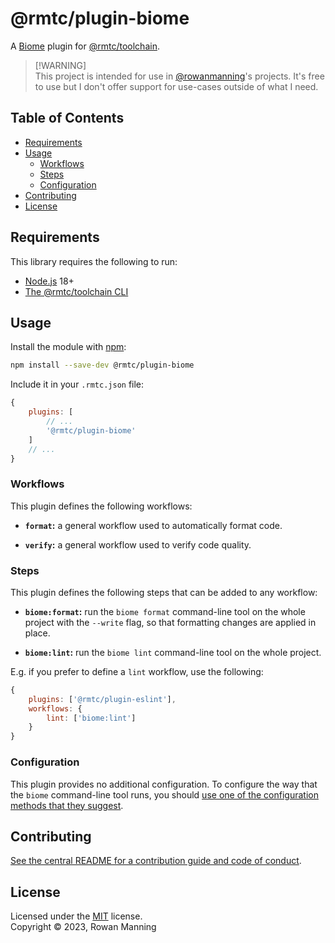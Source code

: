 
# @rmtc/plugin-biome

A [Biome](https://biomejs.dev/) plugin for [@rmtc/toolchain](https://github.com/rowanmanning/toolchain#readme).

> [!WARNING]<br/>
> This project is intended for use in [@rowanmanning](https://github.com/rowanmanning/)'s projects. It's free to use but I don't offer support for use-cases outside of what I need.


## Table of Contents

  * [Requirements](#requirements)
  * [Usage](#usage)
    * [Workflows](#workflows)
    * [Steps](#steps)
    * [Configuration](#configuration)
  * [Contributing](#contributing)
  * [License](#license)


## Requirements

This library requires the following to run:

  * [Node.js](https://nodejs.org/) 18+
  * [The @rmtc/toolchain CLI](https://github.com/rowanmanning/toolchain#readme)


## Usage

Install the module with [npm](https://www.npmjs.com/):

```sh
npm install --save-dev @rmtc/plugin-biome
```

Include it in your `.rmtc.json` file:

```js
{
    plugins: [
        // ...
        '@rmtc/plugin-biome'
    ]
    // ...
}
```

### Workflows

This plugin defines the following workflows:

  * **`format`:** a general workflow used to automatically format code.

  * **`verify`:** a general workflow used to verify code quality.

### Steps

This plugin defines the following steps that can be added to any workflow:

  * **`biome:format`:** run the `biome format` command-line tool on the whole project with the `--write` flag, so that formatting changes are applied in place.

  * **`biome:lint`:** run the `biome lint` command-line tool on the whole project.

E.g. if you prefer to define a `lint` workflow, use the following:

```js
{
    plugins: ['@rmtc/plugin-eslint'],
    workflows: {
        lint: ['biome:lint']
    }
}
```

### Configuration

This plugin provides no additional configuration. To configure the way that the `biome` command-line tool runs, you should [use one of the configuration methods that they suggest](https://biomejs.dev/reference/configuration/).


## Contributing

[See the central README for a contribution guide and code of conduct](https://github.com/rowanmanning/toolchain#contributing).


## License

Licensed under the [MIT](https://github.com/rowanmanning/toolchain/blob/main/LICENSE) license.<br/>
Copyright &copy; 2023, Rowan Manning

